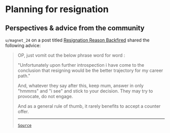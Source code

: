 # Planning for resignation

## Perspectives & advice from the community

`u/magnet_24` on a post titled
[Resignation Reason Backfired](https://www.reddit.com/r/developersIndia/comments/15gwfph/resignation_reason_backfired/)
shared the following advice:

<blockquote>

OP, just vomit out the below phrase word for word :

"Unfortunately upon further introspection i have come to the conclusion that
resigning would be the better trajectory for my career path."

And, whatever they say after this, keep mum, answer in only "hmmms" and "i see"
and stick to your decision. They may try to provocate, do not engage.

And as a general rule of thumb, it rarely benefits to accept a counter offer.

---

[`Source`](https://www.reddit.com/r/developersIndia/comments/15gwfph/comment/jul7so8/?utm_source=share&utm_medium=web3x&utm_name=web3xcss&utm_term=1&utm_content=share_button)

</blockquote>
